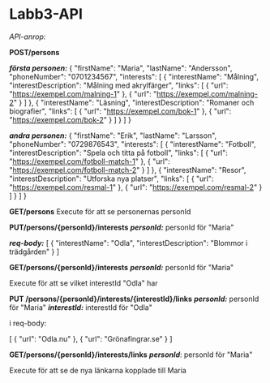# Labb3-API
*API-anrop:* 

**POST/persons**

***första personen:***
{
  "firstName": "Maria",
  "lastName": "Andersson",
  "phoneNumber": "0701234567",
  "interests": [
    {
      "interestName": "Målning",
      "interestDescription": "Målning med akrylfärger",
      "links": [
        {
          "url": "https://exempel.com/malning-1"
        },
        {
          "url": "https://exempel.com/malning-2"
        }
      ]
    },
    {
      "interestName": "Läsning",
      "interestDescription": "Romaner och biografier",
      "links": [
        {
          "url": "https://exempel.com/bok-1"
        },
        {
          "url": "https://exempel.com/bok-2"
        }
      ]
    }
  ]
}

***andra personen:***
{
  "firstName": "Erik",
  "lastName": "Larsson",
  "phoneNumber": "0729876543",
  "interests": [
    {
      "interestName": "Fotboll",
      "interestDescription": "Spela och titta på fotboll",
      "links": [
        {
          "url": "https://exempel.com/fotboll-match-1"
        },
        {
          "url": "https://exempel.com/fotboll-match-2"
        }
      ]
    },
    {
      "interestName": "Resor",
      "interestDescription": "Utforska nya platser",
      "links": [
        {
          "url": "https://exempel.com/resmal-1"
        },
        {
          "url": "https://exempel.com/resmal-2"
        }
      ]
    }
  ]
}

**GET/persons**
Execute för att se personernas personId

**PUT/persons/{personId}/interests**
***personId:*** personId för "Maria"

***req-body:*** 
[
  {
    "interestName": "Odla",
    "interestDescription": "Blommor i trädgården"
  }
]

**GET/persons/{personId}/interests**
***personId:*** personId för "Maria"

Execute för att se vilket interestId "Odla" har 

**PUT /persons/{personId}/interests/{interestId}/links**
***personId:*** personId för "Maria"
***interestId:*** interestId för "Odla"

i req-body: 

[
  {
    "url": "Odla.nu"
  },
  {
    "url": "Grönafingrar.se"
  }
]

**GET/persons/{personId}/interests/links**
***personId***: personId för "Maria"

Execute för att se de nya länkarna kopplade till Maria
